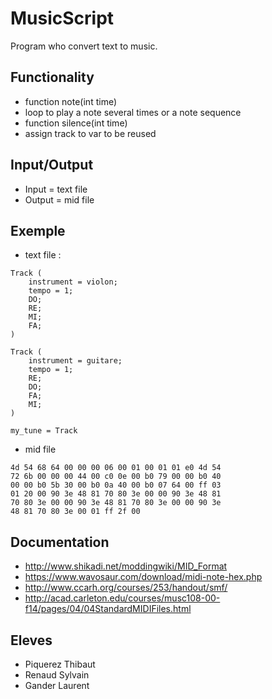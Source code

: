 # MusicScript

Program who convert text to music.

## Functionality
- function note(int time)
- loop to play a note several times or a note sequence
- function silence(int time)
- assign track to var to be reused

## Input/Output
- Input = text file
- Output = mid file

## Exemple
- text file :

```
Track (
	instrument = violon;
	tempo = 1;
	DO;
	RE;
	MI;
	FA;
)

Track (
	instrument = guitare;
	tempo = 1;
	RE;
	DO;
	FA;
	MI;
)

my_tune = Track
```

- mid file

```
4d 54 68 64 00 00 00 06 00 01 00 01 01 e0 4d 54
72 6b 00 00 00 44 00 c0 0e 00 b0 79 00 00 b0 40
00 00 b0 5b 30 00 b0 0a 40 00 b0 07 64 00 ff 03
01 20 00 90 3e 48 81 70 80 3e 00 00 90 3e 48 81
70 80 3e 00 00 90 3e 48 81 70 80 3e 00 00 90 3e
48 81 70 80 3e 00 01 ff 2f 00
```


## Documentation

- http://www.shikadi.net/moddingwiki/MID_Format
- https://www.wavosaur.com/download/midi-note-hex.php
- http://www.ccarh.org/courses/253/handout/smf/
- http://acad.carleton.edu/courses/musc108-00-f14/pages/04/04StandardMIDIFiles.html


## Eleves
- Piquerez Thibaut
- Renaud Sylvain
- Gander Laurent
